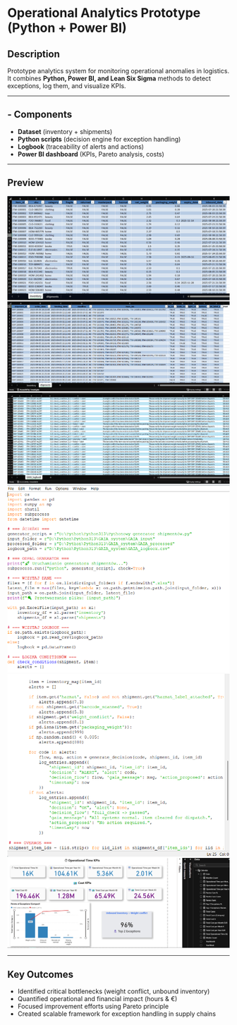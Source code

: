 # Operational Analytics Prototype (Python + Power BI)

##  Description
Prototype analytics system for monitoring operational anomalies in logistics.  
It combines **Python, Power BI, and Lean Six Sigma** methods to detect exceptions, log them, and visualize KPIs.

---

## - Components
- **Dataset** (inventory + shipments)  
- **Python scripts** (decision engine for exception handling)  
- **Logbook** (traceability of alerts and actions)  
- **Power BI dashboard** (KPIs, Pareto analysis, costs)

---

##  Preview
![Dataset](../Dataset.png)  
![Shipments](../Shipments.png)  
![Logbook](../Logbook.png)  
![Python Script](../Python_script.png)  
![Python Script 2](../Python_Script1.png)  
![Dashboard](../PowerBI_dashboard.png)

---

##  Key Outcomes
- Identified critical bottlenecks (weight conflict, unbound inventory)  
- Quantified operational and financial impact (hours & €)  
- Focused improvement efforts using Pareto principle  
- Created scalable framework for exception handling in supply chains
